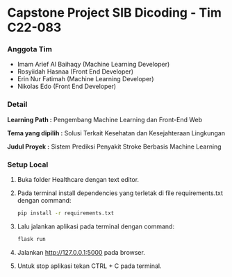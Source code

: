 # Capstone Project SIB Dicoding - Tim C22-083
### Anggota Tim
- Imam Arief Al Baihaqy (Machine Learning Developer)
- Rosyiidah Hasnaa (Front End Developer)
- Erin Nur Fatimah (Machine Learning Developer)
- Nikolas Edo (Front End Developer)

### Detail
**Learning Path :** Pengembang Machine Learning dan Front-End Web

**Tema yang dipilih :** Solusi Terkait Kesehatan dan Kesejahteraan Lingkungan

**Judul Proyek :** Sistem Prediksi Penyakit Stroke Berbasis Machine Learning

### Setup Local

1. Buka folder Healthcare dengan text editor.

2. Pada terminal install dependencies yang terletak di file requirements.txt dengan command:
    ```bash
    pip install -r requirements.txt
    ```

3. Lalu jalankan aplikasi pada terminal dengan command:
    ```bash
    flask run
    ```

4. Jalankan http://127.0.0.1:5000 pada browser.

5. Untuk stop aplikasi tekan CTRL + C pada terminal.
